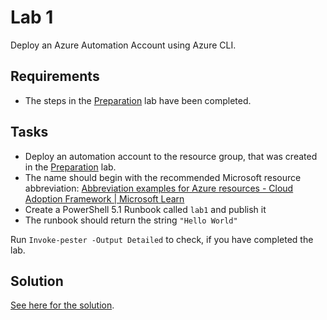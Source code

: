 # Lab 1

Deploy an Azure Automation Account using Azure CLI.

## Requirements

- The steps in the [Preparation](../0-preparation/README.md) lab have been completed.

## Tasks

- Deploy an automation account to the resource group, that was created in the [Preparation](../0-preparation/README.md) lab.
- The name should begin with the recommended Microsoft resource abbreviation: [Abbreviation examples for Azure resources - Cloud Adoption Framework | Microsoft Learn](https://learn.microsoft.com/en-us/azure/cloud-adoption-framework/ready/azure-best-practices/resource-abbreviations)
- Create a PowerShell 5.1 Runbook called `lab1` and publish it
- The runbook should return the string `"Hello World"`

Run `Invoke-pester -Output Detailed` to check, if you have completed the lab.

## Solution

[See here for the solution](solution.md).
